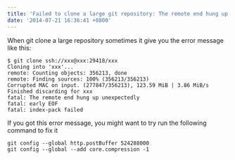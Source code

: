 ```yaml
---
title: 'Failed to clone a large git repository: The remote end hung up unexpectedly'
date: '2014-07-21 16:36:41 +0800'
---
```

When git clone a large repository sometimes it give you the error message like this:

    $ git clone ssh://xxx@xxx:29418/xxx
    Cloning into 'xxx'...
    remote: Counting objects: 356213, done
    remote: Finding sources: 100% (356213/356213)
    Corrupted MAC on input. (277847/356213), 123.59 MiB | 3.86 MiB/s
    Finished discarding for xxx
    fatal: The remote end hung up unexpectedly
    fatal: early EOF
    fatal: index-pack failed

If you got this error message, you might want to try run the following command to fix it

    git config --global http.postBuffer 524288000
    git config --global --add core.compression -1


